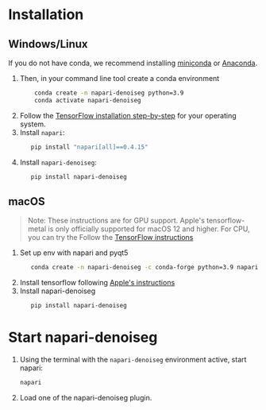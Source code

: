 
# Installation

## Windows/Linux

If you do not have conda, we recommend installing [miniconda](https://docs.conda.io/en/latest/miniconda.html) or [Anaconda](https://www.anaconda.com/).

1. Then, in your command line tool create a conda environment 
   ```bash
       conda create -n napari-denoiseg python=3.9
       conda activate napari-denoiseg
   ```
2. Follow the [TensorFlow installation step-by-step](https://www.tensorflow.org/install/pip#linux_1) for your 
operating system.
3. Install `napari`:
   ```bash
      pip install "napari[all]==0.4.15"
   ```
4. Install `napari-denoiseg`:
   ```bash
      pip install napari-denoiseg
   ```
   
## macOS

> Note: These instructions are for GPU support. Apple's tensorflow-metal is only officially supported for macOS 12 and 
> higher. For CPU, you can try the Follow the [TensorFlow instructions](https://www.tensorflow.org/install/pip#macos_1) 

1. Set up env with napari and pyqt5
   ```bash
      conda create -n napari-denoiseg -c conda-forge python=3.9 napari pyqt5 imagecodecs
   ```
2. Install tensorflow following [Apple's instructions](https://developer.apple.com/metal/tensorflow-plugin/)
3. Install napari-denoiseg
   ```bash
      pip install napari-denoiseg
   ```


# Start napari-denoiseg

1. Using the terminal with the `napari-denoiseg` environment active, start napari:
    
    ```bash
    napari
    ```
    
2. Load one of the napari-denoiseg plugin.